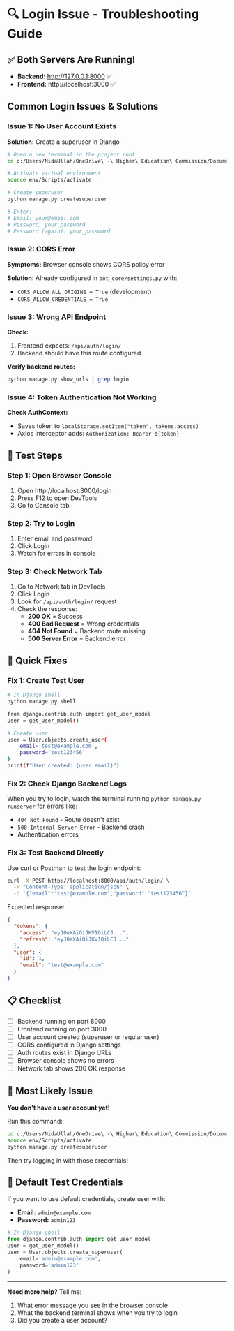 # 🔍 Login Issue - Troubleshooting Guide

## ✅ Both Servers Are Running!

- **Backend:** http://127.0.0.1:8000 ✅
- **Frontend:** http://localhost:3000 ✅

## Common Login Issues & Solutions

### Issue 1: No User Account Exists

**Solution:** Create a superuser in Django

```bash
# Open a new terminal in the project root
cd c:/Users/NidaUllah/OneDrive\ -\ Higher\ Education\ Commission/Documents/Development/fb_marketplace_bot

# Activate virtual environment
source env/Scripts/activate

# Create superuser
python manage.py createsuperuser

# Enter:
# Email: your@email.com
# Password: your_password
# Password (again): your_password
```

### Issue 2: CORS Error

**Symptoms:** Browser console shows CORS policy error

**Solution:** Already configured in `bot_core/settings.py` with:
- `CORS_ALLOW_ALL_ORIGINS = True` (development)
- `CORS_ALLOW_CREDENTIALS = True`

### Issue 3: Wrong API Endpoint

**Check:**
1. Frontend expects: `/api/auth/login/`
2. Backend should have this route configured

**Verify backend routes:**
```bash
python manage.py show_urls | grep login
```

### Issue 4: Token Authentication Not Working

**Check AuthContext:**
- Saves token to `localStorage.setItem("token", tokens.access)`
- Axios interceptor adds: `Authorization: Bearer ${token}`

## 🧪 Test Steps

### Step 1: Open Browser Console
1. Open http://localhost:3000/login
2. Press F12 to open DevTools
3. Go to Console tab

### Step 2: Try to Login
1. Enter email and password
2. Click Login
3. Watch for errors in console

### Step 3: Check Network Tab
1. Go to Network tab in DevTools
2. Click Login
3. Look for `/api/auth/login/` request
4. Check the response:
   - **200 OK** = Success
   - **400 Bad Request** = Wrong credentials
   - **404 Not Found** = Backend route missing
   - **500 Server Error** = Backend error

## 🔧 Quick Fixes

### Fix 1: Create Test User

```bash
# In Django shell
python manage.py shell

from django.contrib.auth import get_user_model
User = get_user_model()

# Create user
user = User.objects.create_user(
    email='test@example.com',
    password='test123456'
)
print(f"User created: {user.email}")
```

### Fix 2: Check Django Backend Logs

When you try to login, watch the terminal running `python manage.py runserver` for errors like:
- `404 Not Found` - Route doesn't exist
- `500 Internal Server Error` - Backend crash
- Authentication errors

### Fix 3: Test Backend Directly

Use curl or Postman to test the login endpoint:

```bash
curl -X POST http://localhost:8000/api/auth/login/ \
  -H "Content-Type: application/json" \
  -d '{"email":"test@example.com","password":"test123456"}'
```

Expected response:
```json
{
  "tokens": {
    "access": "eyJ0eXAiOiJKV1QiLCJ...",
    "refresh": "eyJ0eXAiOiJKV1QiLCJ..."
  },
  "user": {
    "id": 1,
    "email": "test@example.com"
  }
}
```

## 📋 Checklist

- [ ] Backend running on port 8000
- [ ] Frontend running on port 3000
- [ ] User account created (superuser or regular user)
- [ ] CORS configured in Django settings
- [ ] Auth routes exist in Django URLs
- [ ] Browser console shows no errors
- [ ] Network tab shows 200 OK response

## 🎯 Most Likely Issue

**You don't have a user account yet!**

Run this command:
```bash
cd c:/Users/NidaUllah/OneDrive\ -\ Higher\ Education\ Commission/Documents/Development/fb_marketplace_bot
source env/Scripts/activate
python manage.py createsuperuser
```

Then try logging in with those credentials!

## 📝 Default Test Credentials

If you want to use default credentials, create user with:
- **Email:** `admin@example.com`
- **Password:** `admin123`

```python
# In Django shell
from django.contrib.auth import get_user_model
User = get_user_model()
user = User.objects.create_superuser(
    email='admin@example.com',
    password='admin123'
)
```

---

**Need more help?** Tell me:
1. What error message you see in the browser console
2. What the backend terminal shows when you try to login
3. Did you create a user account?

